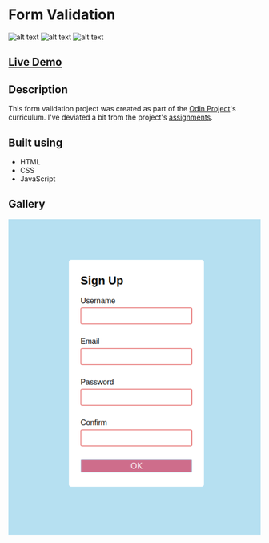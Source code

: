 # Form Validation 
![alt text](https://camo.githubusercontent.com/44173498fb8d679b663deaf735ccd89cb0fa7ff33a93ae127ad89a5a9aa2ca0f/68747470733a2f2f696d672e736869656c64732e696f2f7374617469632f76313f6c6162656c3d266d6573736167653d48544d4c26636f6c6f723d453334463236267374796c653d666f722d7468652d6261646765266c6f676f3d48544d4c35266c6f676f436f6c6f723d7768697465266c6f676f57696474683d266c6162656c436f6c6f723d266c696e6b3d "HTML 5 Logo")
![alt text](https://camo.githubusercontent.com/ed4adc9951f3c5f9bb6a4808ea303e3b3b1ee31de0406ac4db5a098e4584c799/68747470733a2f2f696d672e736869656c64732e696f2f7374617469632f76313f6c6162656c3d266d6573736167653d43535326636f6c6f723d313537324236267374796c653d666f722d7468652d6261646765266c6f676f3d43535333266c6f676f436f6c6f723d7768697465266c6f676f57696474683d266c6162656c436f6c6f723d266c696e6b3d "CSS Logo")
![alt text](https://camo.githubusercontent.com/3fd5ac586d52c034d07d12fa25deeffd4eb60840b56e900f8526f1676a1f065a/68747470733a2f2f696d672e736869656c64732e696f2f7374617469632f76313f6c6162656c3d266d6573736167653d4a61766173637269707426636f6c6f723d463744463145267374796c653d666f722d7468652d6261646765266c6f676f3d4a617661736372697074266c6f676f436f6c6f723d626c61636b266c6f676f57696474683d266c6162656c436f6c6f723d266c696e6b3d "JavaScript Logo")

## [Live Demo](https://doctype-melvin.github.io/form-validation/)

## Description
This form validation project was created as part of the [Odin Project](https://www.theodinproject.com)'s curriculum.
I've deviated a bit from the project's [assignments](https://www.theodinproject.com/lessons/node-path-javascript-form-validation-with-javascript).

## Built using
* HTML
* CSS
* JavaScript

## Gallery
![preview](https://github.com/doctype-Melvin/form-validation/blob/main/README%20res/Preview.png?raw=true)

